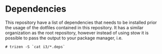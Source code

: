 # Dependencies

This repository have a list of dependencies that needs to be installed prior
the usage of the dotfiles contained in this repository. It has a similar
organization as the root repository, however instead of using stow it is
possible to pass the output to your package manager, i.e.

    # trizen -S `cat i3/*.deps`
